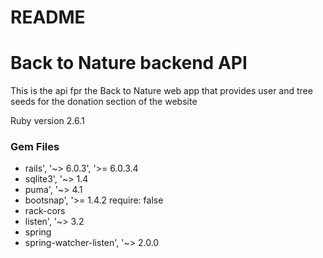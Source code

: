 # README

<h1>Back to Nature backend API</h1>

This is the api fpr the Back to Nature web app that provides user and tree seeds for the donation section of the website

Ruby version 2.6.1
<h3>Gem Files</h3>
<ul>
  <li>rails', '~> 6.0.3', '>= 6.0.3.4</li>
  <li>sqlite3', '~> 1.4</li>
  <li>puma', '~> 4.1</li>
  <li>bootsnap', '>= 1.4.2 require: false</li>
  <li>rack-cors</li>
  <li>listen', '~> 3.2</li>
  <li>spring</li>
  <li>spring-watcher-listen', '~> 2.0.0</li>
</ul>
